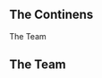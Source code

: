 The Continens
-----------------------------------------------------------------------------------------------------------------------------------------------------------------------------------
The Team







The Team
------------------------------------------------------------------------------------------------------------------------------------------------------------------------------------
